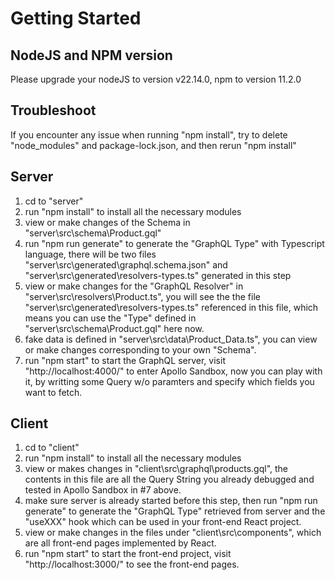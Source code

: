# Getting Started

## NodeJS and NPM version

Please upgrade your nodeJS to version v22.14.0, npm to version 11.2.0

## Troubleshoot

If you encounter any issue when running "npm install", try to delete "node_modules" and package-lock.json, and then rerun "npm install"

## Server

1. cd to "server"
2. run "npm install" to install all the necessary modules
3. view or make changes of the Schema in "server\src\schema\Product.gql"
4. run "npm run generate" to generate the "GraphQL Type" with Typescript language, there will be two files "server\src\generated\graphql.schema.json" and "server\src\generated\resolvers-types.ts" generated in this step
5. view or make changes for the "GraphQL Resolver" in "server\src\resolvers\Product.ts", you will see the the file "server\src\generated\resolvers-types.ts" referenced in this file, which means you can use the "Type" defined in "server\src\schema\Product.gql" here now.
6. fake data is defined in "server\src\data\Product_Data.ts", you can view or make changes corresponding to your own "Schema".
7. run "npm start" to start the GraphQL server, visit "http://localhost:4000/" to enter Apollo Sandbox, now you can play with it, by writting some Query w/o paramters and specify which fields you want to fetch.

## Client

1. cd to "client"
2. run "npm install" to install all the necessary modules
3. view or makes changes in "client\src\graphql\products.gql", the contents in this file are all the Query String you already debugged and tested in Apollo Sandbox in #7 above.
4. make sure server is already started before this step, then run "npm run generate" to generate the "GraphQL Type" retrieved from server and the "useXXX" hook which can be used in your front-end React project.
5. view or make changes in the files under "client\src\components\", which are all front-end pages implemented by React.
6. run "npm start" to start the front-end project, visit "http://localhost:3000/" to see the front-end pages.
